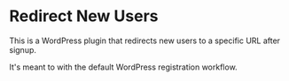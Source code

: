 # Redirect New Users

This is a WordPress plugin that redirects new users to a specific URL after signup.

It's meant to with the default WordPress registration workflow.